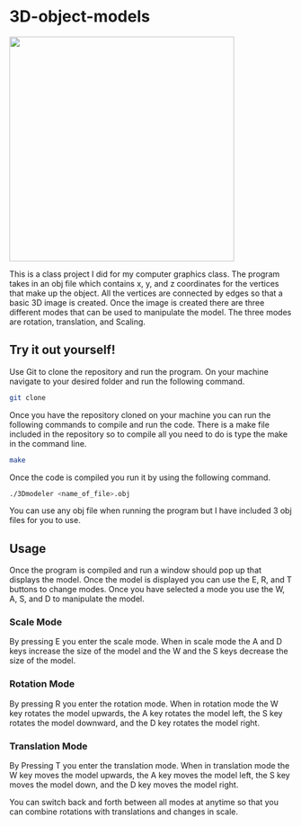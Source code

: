 # 3D-object-models

<img src="https://user-images.githubusercontent.com/83359136/116893235-b9ab8280-abfe-11eb-8c0e-4ada778b6fbd.png" width="400" height="400"/>

This is a class project I did for my computer graphics class. The program takes in an obj file which contains x, y, and z coordinates for the vertices that make up the object. All the vertices are connected by edges so that a basic 3D image is created. Once the image is created there are three different modes that can be used to manipulate the model. The three modes are rotation, translation, and Scaling.

## Try it out yourself!

Use Git to clone the repository and run the program. On your machine navigate to your desired folder and run the following command.

```bash
git clone 
```
Once you have the repository cloned on your machine you can run the following commands to compile and run the code.
There is a make file included in the repository so to compile all you need to do is type the make in the command line.

```bash
make 
```
Once the code is compiled you run it by using the following command.

```bash
./3Dmodeler <name_of_file>.obj
```
You can use any obj file when running the program but I have included 3 obj files for you to use.

## Usage

Once the program is compiled and run a window should pop up that displays the model. Once the model is displayed you can use the E, R, and T buttons to change modes. Once you have selected a mode you use the W, A, S, and D to manipulate the model.

### Scale Mode

By pressing E you enter the scale mode. When in scale mode the A and D keys increase the size of the model and the W and the S keys decrease the size of the model.

### Rotation Mode

By pressing R you enter the rotation mode. When in rotation mode the W key rotates the model upwards, the A key rotates the model left, the S key rotates the model downward, and the D key rotates the model right.

### Translation Mode

By Pressing T you enter the translation mode. When in translation mode the W key moves the model upwards, the A key moves the model left, the S key moves the model down, and the D key moves the model right.

You can switch back and forth between all modes at anytime so that you can combine rotations with translations and changes in scale.
